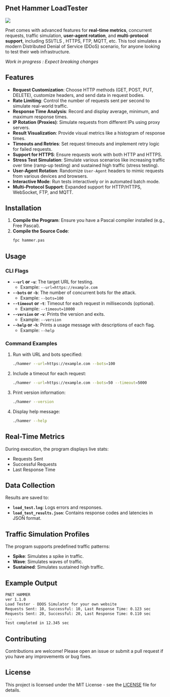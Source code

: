 ## Pnet Hammer LoadTester  
![](https://github.com/Socxenophone/PnetBarricade/blob/main/splash.png) 

Pnet comes with advanced features for **real-time metrics**, concurrent requests, traffic simulation, **user-agent rotation**, and **multi-protocol support**, including SSl/TLS , HTTPS, FTP, MQTT, etc. This tool simulates a modern Distributed Denial of Service (DDoS) scenario, for anyone looking to test their web infrastructure.  

*Work in progress : Expect breaking changes*

## Features

- **Request Customization**: Choose HTTP methods (GET, POST, PUT, DELETE), customize headers, and send data in request bodies.
- **Rate Limiting**: Control the number of requests sent per second to simulate real-world traffic.
- **Response Time Analysis**: Record and display average, minimum, and maximum response times.
- **IP Rotation (Proxies)**: Simulate requests from different IPs using proxy servers.
- **Result Visualization**: Provide visual metrics like a histogram of response times.
- **Timeouts and Retries**: Set request timeouts and implement retry logic for failed requests.
- **Support for HTTPS**: Ensure requests work with both HTTP and HTTPS.
- **Stress Test Simulation**: Simulate various scenarios like increasing traffic over time (ramp-up testing) and sustained high traffic (stress testing).
- **User-Agent Rotation**: Randomize `User-Agent` headers to mimic requests from various devices and browsers.
- **Interactive Mode**: Run tests interactively or in automated batch mode.
- **Multi-Protocol Support**: Expanded support for HTTP/HTTPS, WebSocket, FTP, and MQTT.

## Installation

1. **Compile the Program**: Ensure you have a Pascal compiler installed (e.g., Free Pascal).
2. **Compile the Source Code**:
   ```bash
   fpc hammer.pas
   ```

## Usage

### CLI Flags

- **`--url` or `-u`**: The target URL for testing.
  - Example: `--url=https://example.com`
- **`--bots` or `-b`**: The number of concurrent bots for the attack.
  - Example: `--bots=100`
- **`--timeout` or `-t`**: Timeout for each request in milliseconds (optional).
  - Example: `--timeout=10000`
- **`--version` or `-v`**: Prints the version and exits.
  - Example: `--version`
- **`--help` or `-h`**: Prints a usage message with descriptions of each flag.
  - Example: `--help`

### Command Examples

1. Run with URL and bots specified:
   ```bash
   ./hammer --url=https://example.com --bots=100
   ```

2. Include a timeout for each request:
   ```bash
   ./hammer --url=https://example.com --bots=50 --timeout=5000
   ```

3. Print version information:
   ```bash
   ./hammer --version
   ```

4. Display help message:
   ```bash
   ./hammer --help
   ```

## Real-Time Metrics

During execution, the program displays live stats:
- Requests Sent
- Successful Requests
- Last Response Time

## Data Collection

Results are saved to:
- **`load_test.log`**: Logs errors and responses.
- **`load_test_results.json`**: Contains response codes and latencies in JSON format.

## Traffic Simulation Profiles

The program supports predefined traffic patterns:
- **Spike**: Simulates a spike in traffic.
- **Wave**: Simulates waves of traffic.
- **Sustained**: Simulates sustained high traffic.

## Example Output

```bash
PNET HAMMER 
ver 1.1.0
Load Tester - DDOS Simulator for your own website
Requests Sent: 10, Successful: 10, Last Response Time: 0.123 sec
Requests Sent: 20, Successful: 20, Last Response Time: 0.110 sec
...
Test completed in 12.345 sec
```

## Contributing

Contributions are welcome! Please open an issue or submit a pull request if you have any improvements or bug fixes.

## License

This project is licensed under the MIT License - see the [LICENSE](LICENSE) file for details.
```

